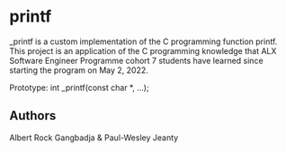 # printf  

_printf is a custom implementation of the C programming function printf. This project is an application of the C programming knowledge that ALX Software Engineer Programme cohort 7 students have learned since starting the program on May 2, 2022.

Prototype: int _printf(const char *, ...);

## Authors 

Albert Rock Gangbadja & Paul-Wesley Jeanty
